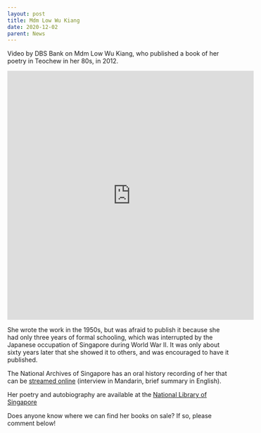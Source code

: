 ```yaml
---
layout: post
title: Mdm Low Wu Kiang
date: 2020-12-02
parent: News
---
```


Video by DBS Bank on Mdm Low Wu Kiang, who published a book of her poetry in Teochew in her 80s, in 2012.

<iframe src="https://www.facebook.com/plugins/video.php?href=https%3A%2F%2Fwww.facebook.com%2Fdbs.sg%2Fvideos%2F921853621682926%2F&show_text=1&width=560" width="560" height="565" style="border:none;overflow:hidden" scrolling="no" frameborder="0" allowfullscreen="true" allow="autoplay; clipboard-write; encrypted-media; picture-in-picture; web-share" allowFullScreen="true"></iframe>

She wrote the work in the 1950s, but was afraid to publish it because she had only three years of formal schooling, which was interrupted by the Japanese occupation of Singapore during World War II. It was only about sixty years later that she showed it to others, and was encouraged to have it published.

The National Archives of Singapore has an oral history recording of her that can be [streamed online](https://www.nas.gov.sg/archivesonline/oral_history_interviews/record-details/65561c47-c831-11e6-b045-0050568939ad?fbclid=IwAR2ZV0c_UUsF6XegZmyL29rzm7ARqXIenl1qFbNCWQMqTxD0ZM2IpbmZNg0) (interview in Mandarin, brief summary in English).

Her poetry and autobiography are available at the [National Library of Singapore](https://catalogue.nlb.gov.sg/cgi-bin/spydus.exe/ENQ/WPAC/BIBENQ?SETLVL=1&BRN=14372456)

Does anyone know where we can find her books on sale? If so, please comment below!
